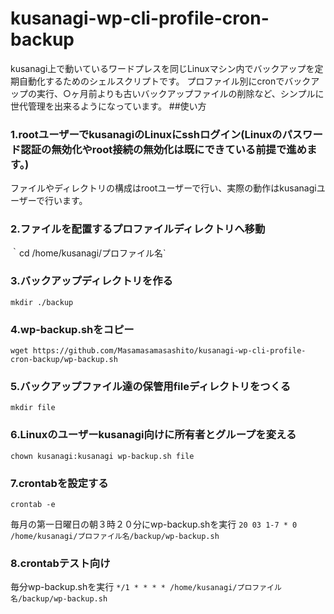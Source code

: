 # kusanagi-wp-cli-profile-cron-backup

kusanagi上で動いているワードプレスを同じLinuxマシン内でバックアップを定期自動化するためのシェルスクリプトです。
プロファイル別にcronでバックアップの実行、○ヶ月前よりも古いバックアップファイルの削除など、シンプルに世代管理を出来るようになっています。
##使い方

### 1.rootユーザーでkusanagiのLinuxにsshログイン(Linuxのパスワード認証の無効化やroot接続の無効化は既にできている前提で進めます。)
ファイルやディレクトリの構成はrootユーザーで行い、実際の動作はkusanagiユーザーで行います。

### 2.ファイルを配置するプロファイルディレクトリへ移動

｀cd /home/kusanagi/プロファイル名`

### 3.バックアップディレクトリを作る

`mkdir ./backup`

### 4.wp-backup.shをコピー

`wget https://github.com/Masamasamasashito/kusanagi-wp-cli-profile-cron-backup/wp-backup.sh`

### 5.バックアップファイル達の保管用fileディレクトリをつくる

`mkdir file`

### 6.Linuxのユーザーkusanagi向けに所有者とグループを変える

`chown kusanagi:kusanagi wp-backup.sh file`

### 7.crontabを設定する

`crontab -e`

毎月の第一日曜日の朝３時２０分にwp-backup.shを実行
`20 03 1-7 * 0 /home/kusanagi/プロファイル名/backup/wp-backup.sh`

### 8.crontabテスト向け
毎分wp-backup.shを実行
`*/1 * * * * /home/kusanagi/プロファイル名/backup/wp-backup.sh`

